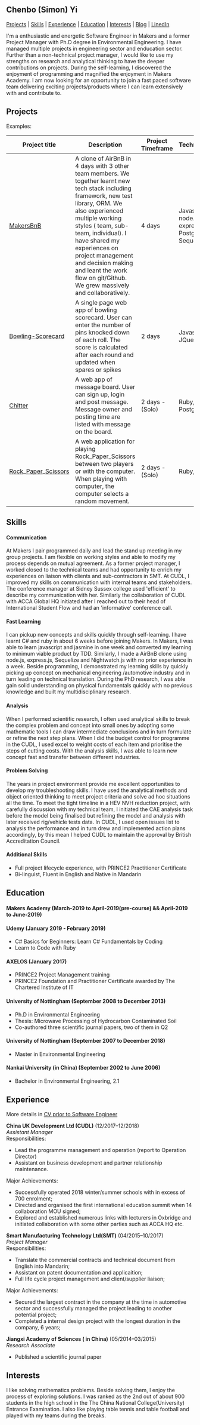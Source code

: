 ## Chenbo (Simon) Yi
[Projects](#projects) | [Skills](#skills) | [Experience](#experience) | [Education](#education) | [Interests](#interests) | [Blog](https://medium.com/@ycb0001) | [LinedIn](https://www.linkedin.com/in/chenbo-yi-6084722b/)

I'm a enthusiastic and energetic Software Engineer in Makers and a former Project Manager with Ph.D degree in Environmental Engineering. I have managed multiple projects in engineering sector and enducation sector. Further than a non-technical project manager, I  would like to use my strengths on research and analytical thinking to have the deeper contributions on projects. During the self-learning, I discovered the enjoyment of programming and magnified the enjoyment in Makers Academy. I am now looking for an opportunity to join a fast paced software team delivering exciting projects/products where I can learn extensively with and contribute to.

## Projects
Examples:

Project title  | Description  									| Project Timeframe | Technologies | Testing
------------- | ------------------------------	| ------------- |------------- |---------
[MakersBnB](https://github.com/SimonChenboYi/MakersBnB) | A clone of AirBnB in 4 days with 3 other team members. We together learnt  new tech stack  including  framework,  new test library,  ORM. We also experienced multiple working styles ( team, sub-team, individual). I have shared my experiences on project management and decision making and leant the work flow on git/Github. We grew massively and collaboratively.| 4 days | Javascript, node.js, express.js, PostgreSQL, Sequelize | Jasmine, Nightwatch.js
[Bowling-Scorecard](https://github.com/SimonChenboYi/bowling-challenge) | A single page web app of bowling scorecard. User can enter the number of pins knocked down of each roll. The score is calculated after each round and updated when spares or spikes  | 2 days | Javascript, JQuery | Jasmine
[Chitter](https://github.com/SimonChenboYi/chitter) | A web app of message board. User can sign up, login and post message. Message owner and posting time are listed with message on the board.   | 2 days -(Solo) | Ruby, Sinatra, PostgreSQL | RSpec, Capybara
[Rock_Paper_Scissors](https://github.com/SimonChenboYi/rps-challenge)| A web application for playing Rock_Paper_Scissors between two players or with the computer. When playing with computer,  the computer selects a random movement. | 2 days -(Solo) | Ruby, Sinatra  | RSpec, Capybara

## Skills

#### Communication

 At Makers I pair programmed daily and lead the stand up meeting in my group projects. I am flexible on working styles and able to modify my process depends on mutual agreement. As a former project manager, I worked closed to the technical teams and had opportunity to enrich my experiences on liaison with clients and sub-contractors in SMT. At CUDL, I improved my skills on communication with internal teams and stakeholders. The conference manager at Sidney Sussex college used 'efficient' to describe my communication with her. Similarly the collaboration of CUDL with ACCA Global HQ initiated after I reached out to their head of International Student Flow and had an 'informative' conference call.

#### Fast Learning
 I can pickup new concepts and skills quickly through self-learning. I have learnt C# and ruby in about 6 weeks before joining Makers. In Makers, I was able to learn javascript and jasmine in one week and converted my learning to minimum viable product by TDD. Similarly, I made a AirBnB clone using  node.js, express.js, Sequelize and Nightwatch.js with no prior experience in a week. Beside programming, I demonstrated my learning skills by quickly picking up concept on mechanical engineering /automotive industry and in turn leading on technical translation. During the PhD research, I was able gain solid understanding on physical fundamentals quickly with no previous knowledge and built my multidisciplinary research.       


#### Analysis
When I performed scientific research, I often used analytical skills to break the complex problem and concept into small ones by adopting some mathematic tools I can draw intermediate conclusions and in turn formulate or refine the next step plans. When I did the budget control for programme in the CUDL, I used excel to weight costs of each item and prioritise the steps of cutting costs. With the analysis skills, I was able to learn new concept fast and transfer between different industries.         



#### Problem Solving
The years in project environment provide me excellent opportunities to develop my troubleshooting skills. I have used the analytical methods and object oriented thinking to meet project criteria and solve ad hoc situations all the time. To meet the tight timeline in a HEV NVH reduction project, with carefully discussion with my technical team, I initiated the CAE analysis task before the model being finalised but refining the model and analysis with later received rig/vehicle tests data. In CUDL, I used open issues list to analysis the performance and in turn drew and implemented action plans accordingly, by this mean I helped CUDL to maintain the approval by British Accreditation Council.            


#### Additional Skills
- Full project lifecycle experience, with PRINCE2 Practitioner Certificate
- Bi-linguist, Fluent in English and Native in Mandarin


## Education

#### Makers Academy (March-2019 to April-2019(pre-course) && April-2019 to June-2019)


#### Udemy (January 2019 - February 2019)
- C# Basics for Beginners: Learn C# Fundamentals by Coding
- Learn to Code with Ruby

#### AXELOS (January 2017)
- PRINCE2 Project Management training
- PRINCE2 Foundation and Practitioner  Certificate awarded by The Chartered Institute of IT

#### University of Nottingham (September 2008 to December 2013)
- Ph.D in Environmental Engineering
- Thesis: Microwave Processing of Hydrocarbon Contaminated Soil
- Co-authored three scientific journal papers, two of them in Q2

#### University of Nottingham (September 2007 to December 2018)
- Master in Environmental Engineering

#### Nankai University (in China) (September 2002 to June 2006)
- Bachelor in Environmental Engineering, 2.1

## Experience
More details in [CV prior to Software Engineer](https://github.com/SimonChenboYi/CV/blob/master/CV-Prior_to_software_engineer.pdf)

**China UK Development Ltd (CUDL)** (12/2017–12/2018)    
*Assistant Manager*  
Responsibilities:
-  Lead the programme management and operation (report to Operation Director)
-  Assistant on business development and partner relationship maintenance.  

Major Achievements:
- Successfully operated 2018 winter/summer schools with in excess of 700 enrolment;
- Directed and organised the first international education summit when 14 collaboration MOU signed;
- Explored and established numerous links with lecturers in Oxbridge and initiated collaboration with some other parties such as ACCA HQ etc.

**Smart Manufacturing Technology Ltd(SMT)** (04/2015–10/2017)   
*Project Manager*    
Responsibilities:
- Translate the commercial contracts and technical document from English into Mandarin;
- Assistant on patent documentation and applicaition;
- Full life cycle project management and client/supplier liaison;  

Major Achievements:
- Secured the largest contract in the company at the time in automotive sector and successfully managed the project leading to another potential project;
- Completed a internal design project with the longest duration in the company, 6 years;

**Jiangxi Academy of Sciences ( in China)** (05/2014–03/2015)  
*Research Associate*
- Published a scientific journal paper

## Interests
I like solving mathematics problems. Beside solving them, I enjoy the process of exploring solutions. I was ranked as the 2nd out of about 900 students in the high school in the
The China National College(University) Entrance Examination. I also like playing table tennis and table football and played with my teams during the breaks.  
